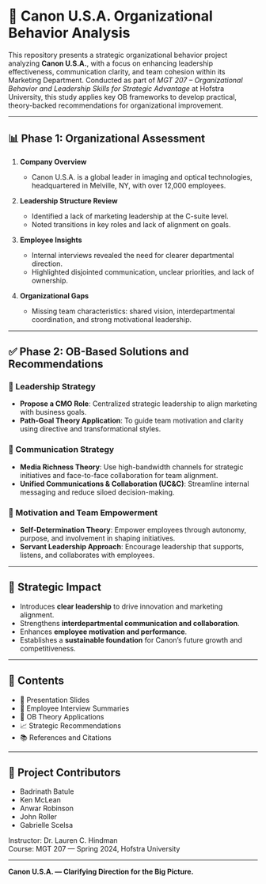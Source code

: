 # 🏢 Canon U.S.A. Organizational Behavior Analysis

This repository presents a strategic organizational behavior project analyzing **Canon U.S.A.**, with a focus on enhancing leadership effectiveness, communication clarity, and team cohesion within its Marketing Department. Conducted as part of *MGT 207 – Organizational Behavior and Leadership Skills for Strategic Advantage* at Hofstra University, this study applies key OB frameworks to develop practical, theory-backed recommendations for organizational improvement.

---

## 📊 Phase 1: Organizational Assessment

1. **Company Overview**  
   - Canon U.S.A. is a global leader in imaging and optical technologies, headquartered in Melville, NY, with over 12,000 employees.

2. **Leadership Structure Review**  
   - Identified a lack of marketing leadership at the C-suite level.
   - Noted transitions in key roles and lack of alignment on goals.

3. **Employee Insights**  
   - Internal interviews revealed the need for clearer departmental direction.
   - Highlighted disjointed communication, unclear priorities, and lack of ownership.

4. **Organizational Gaps**  
   - Missing team characteristics: shared vision, interdepartmental coordination, and strong motivational leadership.

---

## ✅ Phase 2: OB-Based Solutions and Recommendations

### 🔹 Leadership Strategy
- **Propose a CMO Role**: Centralized strategic leadership to align marketing with business goals.
- **Path-Goal Theory Application**: To guide team motivation and clarity using directive and transformational styles.

### 🔹 Communication Strategy
- **Media Richness Theory**: Use high-bandwidth channels for strategic initiatives and face-to-face collaboration for team alignment.
- **Unified Communications & Collaboration (UC&C)**: Streamline internal messaging and reduce siloed decision-making.

### 🔹 Motivation and Team Empowerment
- **Self-Determination Theory**: Empower employees through autonomy, purpose, and involvement in shaping initiatives.
- **Servant Leadership Approach**: Encourage leadership that supports, listens, and collaborates with employees.

---

## 🚀 Strategic Impact

- Introduces **clear leadership** to drive innovation and marketing alignment.
- Strengthens **interdepartmental communication and collaboration**.
- Enhances **employee motivation and performance**.
- Establishes a **sustainable foundation** for Canon’s future growth and competitiveness.

---

## 📂 Contents

- 📄 Presentation Slides  
- 🧠 Employee Interview Summaries  
- 🧰 OB Theory Applications  
- 📈 Strategic Recommendations  
- 📚 References and Citations

---

## 👥 Project Contributors

- Badrinath Batule  
- Ken McLean  
- Anwar Robinson  
- John Roller  
- Gabrielle Scelsa  

Instructor: Dr. Lauren C. Hindman  
Course: MGT 207 — Spring 2024, Hofstra University

---

**Canon U.S.A. — Clarifying Direction for the Big Picture.**
